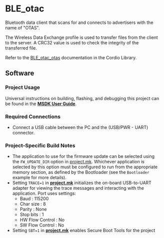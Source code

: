 # BLE_otac

Bluetooth data client that scans for and connects to advertisers with the name of "OTAS".

The Wireless Data Exchange profile is used to transfer files from the client to the server. 
A CRC32 value is used to check the integrity of the transferred file.

Refer to the [BLE_otac_otas](../../../Libraries/Cordio/docs/Applications/BLE_otac_otas.md) documentation in the Cordio Library.

## Software

### Project Usage

Universal instructions on building, flashing, and debugging this project can be found in the **[MSDK User Guide](https://analog-devices-msdk.github.io/msdk/USERGUIDE/)**.

### Required Connections
* Connect a USB cable between the PC and the (USB/PWR - UART) connector.

### Project-Specific Build Notes
* The application to use for the firmware update can be selected using the `FW_UPDATE_DIR` option in [project.mk](project.mk).  Whichever application is selected by this option must be configured to run from the appropriate memory section, as defined by the Bootloader (see the `Bootloader` example for more details).
* Setting `TRACE=1` in [**project.mk**](project.mk) initializes the on-board USB-to-UART adapter for
viewing the trace messages and interacting with the application. Port uses settings:
    - Baud            : 115200  
    - Char size       : 8  
    - Parity          : None  
    - Stop bits       : 1  
    - HW Flow Control : No  
    - SW Flow Control : No  
* Setting `SBT=1` in [**project.mk**](project.mk) enables Secure Boot Tools for the project
